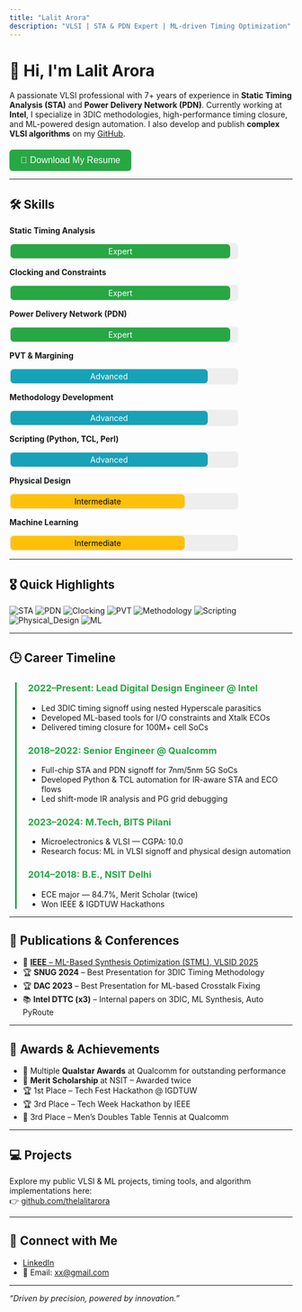 ```yaml
---
title: "Lalit Arora"
description: "VLSI | STA & PDN Expert | ML-driven Timing Optimization"
---
```


# 👋 Hi, I'm Lalit Arora

A passionate VLSI professional with 7+ years of experience in **Static Timing Analysis (STA)** and **Power Delivery Network (PDN)**. Currently working at **Intel**, I specialize in 3DIC methodologies, high-performance timing closure, and ML-powered design automation. I also develop and publish **complex VLSI algorithms** on my [GitHub](https://github.com/thelalitarora).

<div style="margin-top:20px;">
  <a href="https://github.com/thelalitarora/thelalitarora.github.io/blob/main/RESUME.pdf" target="_blank" style="text-decoration:none;">
    <button style="padding: 10px 20px; background-color:#28a745; color:white; border:none; border-radius:6px; font-size:16px;">
      📄 Download My Resume
    </button>
  </a>
</div>

---

## 🛠️ Skills

<b>Static Timing Analysis</b>  
<div style="background:#eee; border-radius:6px; padding:2px; width:80%">
  <div style="background:#28a745; width:95%; padding:4px; border-radius:6px; color:white; text-align:center;">Expert</div>
</div>

<b>Clocking and Constraints</b>  
<div style="background:#eee; border-radius:6px; padding:2px; width:80%">
  <div style="background:#28a745; width:95%; padding:4px; border-radius:6px; color:white; text-align:center;">Expert</div>
</div>

<b>Power Delivery Network (PDN)</b>  
<div style="background:#eee; border-radius:6px; padding:2px; width:80%">
  <div style="background:#28a745; width:95%; padding:4px; border-radius:6px; color:white; text-align:center;">Expert</div>
</div>

<b>PVT & Margining</b>  
<div style="background:#eee; border-radius:6px; padding:2px; width:80%">
  <div style="background:#17a2b8; width:85%; padding:4px; border-radius:6px; color:white; text-align:center;">Advanced</div>
</div>

<b>Methodology Development</b>  
<div style="background:#eee; border-radius:6px; padding:2px; width:80%">
  <div style="background:#17a2b8; width:85%; padding:4px; border-radius:6px; color:white; text-align:center;">Advanced</div>
</div>

<b>Scripting (Python, TCL, Perl)</b>  
<div style="background:#eee; border-radius:6px; padding:2px; width:80%">
  <div style="background:#17a2b8; width:85%; padding:4px; border-radius:6px; color:white; text-align:center;">Advanced</div>
</div>

<b>Physical Design</b>  
<div style="background:#eee; border-radius:6px; padding:2px; width:80%">
  <div style="background:#ffc107; width:75%; padding:4px; border-radius:6px; color:black; text-align:center;">Intermediate</div>
</div>

<b>Machine Learning</b>  
<div style="background:#eee; border-radius:6px; padding:2px; width:80%">
  <div style="background:#ffc107; width:75%; padding:4px; border-radius:6px; color:black; text-align:center;">Intermediate</div>
</div>

---

## 🎖️ Quick Highlights

![STA](https://img.shields.io/badge/STA-Expert-brightgreen)
![PDN](https://img.shields.io/badge/PDN-Expert-brightgreen)
![Clocking](https://img.shields.io/badge/Clocking-Expert-brightgreen)
![PVT](https://img.shields.io/badge/PVT-Advanced-blue)
![Methodology](https://img.shields.io/badge/Methodology-Advanced-blue)
![Scripting](https://img.shields.io/badge/Scripting-Advanced-blue)
![Physical_Design](https://img.shields.io/badge/Physical_Design-Intermediate-yellow)
![ML](https://img.shields.io/badge/ML_in_VLSI-Intermediate-yellow)

---

## 🕒 Career Timeline

<div style="border-left: 3px solid #28a745; padding-left: 20px; margin-left: 10px;">

  <h3 style="color:#28a745;">2022–Present: Lead Digital Design Engineer @ Intel</h3>
  <ul>
    <li>Led 3DIC timing signoff using nested Hyperscale parasitics</li>
    <li>Developed ML-based tools for I/O constraints and Xtalk ECOs</li>
    <li>Delivered timing closure for 100M+ cell SoCs</li>
  </ul>

  <h3 style="color:#28a745;">2018–2022: Senior Engineer @ Qualcomm</h3>
  <ul>
    <li>Full-chip STA and PDN signoff for 7nm/5nm 5G SoCs</li>
    <li>Developed Python & TCL automation for IR-aware STA and ECO flows</li>
    <li>Led shift-mode IR analysis and PG grid debugging</li>
  </ul>

  <h3 style="color:#28a745;">2023–2024: M.Tech, BITS Pilani</h3>
  <ul>
    <li>Microelectronics & VLSI — CGPA: 10.0</li>
    <li>Research focus: ML in VLSI signoff and physical design automation</li>
  </ul>

  <h3 style="color:#28a745;">2014–2018: B.E., NSIT Delhi</h3>
  <ul>
    <li>ECE major — 84.7%, Merit Scholar (twice)</li>
    <li>Won IEEE & IGDTUW Hackathons</li>
  </ul>

</div>

---

## 📄 Publications & Conferences

- 📝 [**IEEE** – ML-Based Synthesis Optimization (STML), VLSID 2025](https://ieeexplore.ieee.org/document/10900719)  
- 🏆 **SNUG 2024** – Best Presentation for 3DIC Timing Methodology  
- 🏆 **DAC 2023** – Best Presentation for ML-based Crosstalk Fixing  
- 📚 **Intel DTTC (x3)** – Internal papers on 3DIC, ML Synthesis, Auto PyRoute

---

## 🏅 Awards & Achievements

- 🥇 Multiple **Qualstar Awards** at Qualcomm for outstanding performance  
- 🥈 **Merit Scholarship** at NSIT – Awarded twice  
- 🏆 1st Place – Tech Fest Hackathon @ IGDTUW  
- 🏆 3rd Place – Tech Week Hackathon by IEEE  
- 🏓 3rd Place – Men’s Doubles Table Tennis at Qualcomm

---

## 💻 Projects

Explore my public VLSI & ML projects, timing tools, and algorithm implementations here:  
👉 [github.com/thelalitarora](https://github.com/thelalitarora)

---

## 🔗 Connect with Me

- [LinkedIn](https://www.linkedin.com/in/lalit-arora)  
- 📧 Email: xx@gmail.com

---

_“Driven by precision, powered by innovation.”_
